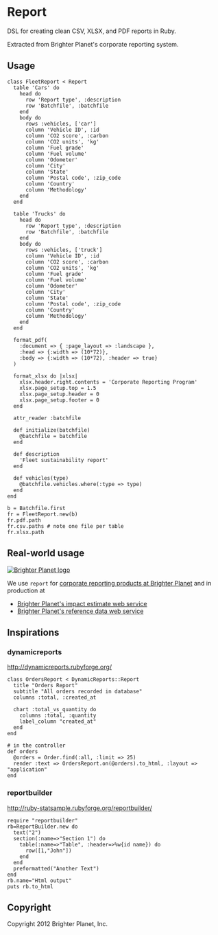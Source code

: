 # Report

DSL for creating clean CSV, XLSX, and PDF reports in Ruby.

Extracted from Brighter Planet's corporate reporting system.

## Usage

    class FleetReport < Report
      table 'Cars' do
        head do
          row 'Report type', :description
          row 'Batchfile', :batchfile
        end
        body do
          rows :vehicles, ['car']
          column 'Vehicle ID', :id
          column 'CO2 score', :carbon
          column 'CO2 units', 'kg'
          column 'Fuel grade'
          column 'Fuel volume'
          column 'Odometer'
          column 'City'
          column 'State'
          column 'Postal code', :zip_code
          column 'Country'
          column 'Methodology'
        end
      end

      table 'Trucks' do
        head do
          row 'Report type', :description
          row 'Batchfile', :batchfile
        end
        body do
          rows :vehicles, ['truck']
          column 'Vehicle ID', :id
          column 'CO2 score', :carbon
          column 'CO2 units', 'kg'
          column 'Fuel grade'
          column 'Fuel volume'
          column 'Odometer'
          column 'City'
          column 'State'
          column 'Postal code', :zip_code
          column 'Country'
          column 'Methodology'
        end
      end

      format_pdf(
        :document => { :page_layout => :landscape },
        :head => {:width => (10*72)},
        :body => {:width => (10*72), :header => true}
      )

      format_xlsx do |xlsx|
        xlsx.header.right.contents = 'Corporate Reporting Program'
        xlsx.page_setup.top = 1.5
        xlsx.page_setup.header = 0
        xlsx.page_setup.footer = 0
      end

      attr_reader :batchfile

      def initialize(batchfile)
        @batchfile = batchfile
      end

      def description
        'Fleet sustainability report'
      end

      def vehicles(type)
        @batchfile.vehicles.where(:type => type)
      end
    end

    b = Batchfile.first
    fr = FleetReport.new(b)
    fr.pdf.path
    fr.csv.paths # note one file per table
    fr.xlsx.path

## Real-world usage

<p><a href="http://brighterplanet.com"><img src="https://s3.amazonaws.com/static.brighterplanet.com/assets/logos/flush-left/inline/green/rasterized/brighter_planet-160-transparent.png" alt="Brighter Planet logo"/></a></p>

We use `report` for [corporate reporting products at Brighter Planet](http://brighterplanet.com/research) and in production at

* [Brighter Planet's impact estimate web service](http://impact.brighterplanet.com)
* [Brighter Planet's reference data web service](http://data.brighterplanet.com)

## Inspirations

### dynamicreports

http://dynamicreports.rubyforge.org/

    class OrdersReport < DynamicReports::Report
      title "Orders Report"
      subtitle "All orders recorded in database"
      columns :total, :created_at

      chart :total_vs_quantity do
        columns :total, :quantity
        label_column "created_at"
      end
    end

    # in the controller
    def orders
      @orders = Order.find(:all, :limit => 25)
      render :text => OrdersReport.on(@orders).to_html, :layout => "application"
    end

### reportbuilder

http://ruby-statsample.rubyforge.org/reportbuilder/

    require "reportbuilder"    
    rb=ReportBuilder.new do
      text("2")
      section(:name=>"Section 1") do
        table(:name=>"Table", :header=>%w{id name}) do
          row([1,"John"])
        end
      end
      preformatted("Another Text")
    end
    rb.name="Html output"
    puts rb.to_html

## Copyright

Copyright 2012 Brighter Planet, Inc.
